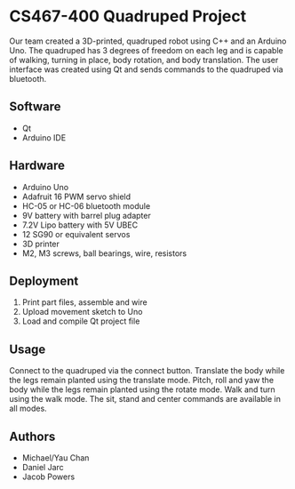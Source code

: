 # CS467-400 Quadruped Project

Our team created a 3D-printed, quadruped robot using C++ and an Arduino Uno. The quadruped has 3 degrees of freedom on each leg and is capable of walking, turning in place,  body rotation, and body translation. The user interface was created using Qt and sends commands to the quadruped via bluetooth.

## Software
- Qt
- Arduino IDE

## Hardware
- Arduino Uno
- Adafruit 16 PWM servo shield
- HC-05 or HC-06 bluetooth module
- 9V battery with barrel plug adapter
- 7.2V Lipo battery with 5V UBEC 
- 12 SG90 or equivalent servos
- 3D printer
- M2, M3 screws, ball bearings, wire, resistors

## Deployment
1. Print part files, assemble and wire
2. Upload movement sketch to Uno
3. Load and compile Qt project file

## Usage
Connect to the quadruped via the connect button. Translate the body while the legs remain planted using the translate mode. Pitch, roll and yaw the body while the legs remain planted using the rotate mode. Walk and turn using the walk mode. The sit, stand and center commands are available in all modes. 

## Authors

- Michael/Yau Chan
- Daniel Jarc
- Jacob Powers
